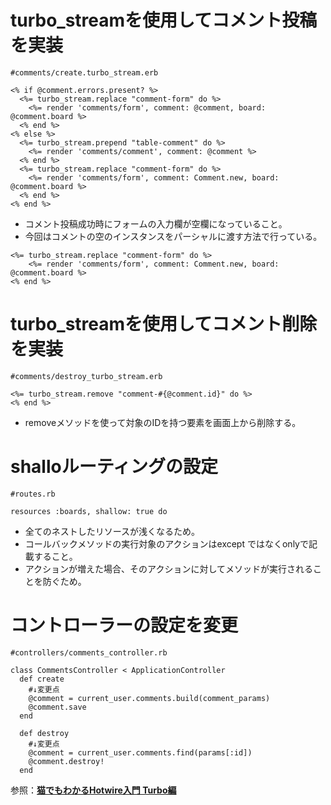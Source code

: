 # turbo_streamを使用してコメント投稿を実装

```
#comments/create.turbo_stream.erb

<% if @comment.errors.present? %>
  <%= turbo_stream.replace "comment-form" do %>
    <%= render 'comments/form', comment: @comment, board: @comment.board %>
  <% end %>
<% else %>
  <%= turbo_stream.prepend "table-comment" do %>
    <%= render 'comments/comment', comment: @comment %>
  <% end %>
  <%= turbo_stream.replace "comment-form" do %>
    <%= render 'comments/form', comment: Comment.new, board: @comment.board %>
  <% end %>
<% end %>
```

- コメント投稿成功時にフォームの入力欄が空欄になっていること。
- 今回はコメントの空のインスタンスをパーシャルに渡す方法で行っている。

```
<%= turbo_stream.replace "comment-form" do %>
	<%= render 'comments/form', comment: Comment.new, board: @comment.board %>
<% end %>
```

# turbo_streamを使用してコメント削除を実装

```
#comments/destroy_turbo_stream.erb

<%= turbo_stream.remove "comment-#{@comment.id}" do %>
<% end %>
```

- removeメソッドを使って対象のIDを持つ要素を画面上から削除する。

# shalloルーティングの設定

```
#routes.rb

resources :boards, shallow: true do
```

- 全てのネストしたリソースが浅くなるため。
- コールバックメソッドの実行対象のアクションはexcept ではなくonlyで記載すること。
- アクションが増えた場合、そのアクションに対してメソッドが実行されることを防ぐため。

# コントローラーの設定を変更

```
#controllers/comments_controller.rb

class CommentsController < ApplicationController
  def create
	#↓変更点
    @comment = current_user.comments.build(comment_params)
    @comment.save
  end

  def destroy
	#↓変更点
    @comment = current_user.comments.find(params[:id])
    @comment.destroy!
  end
```

参照：**[猫でもわかるHotwire入門 Turbo編](https://zenn.dev/shita1112/books/cat-hotwire-turbo)**
